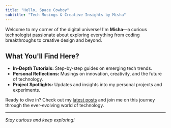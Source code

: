 ```yaml
---
title: "Hello, Space Cowboy"
subtitle: "Tech Musings & Creative Insights by Misha"
---
```


Welcome to my corner of the digital universe! I'm **Misha**—a curious technologist passionate about exploring everything from coding breakthroughs to creative design and beyond.

## What You'll Find Here?

- **In-Depth Tutorials:** Step-by-step guides on emerging tech trends.
- **Personal Reflections:** Musings on innovation, creativity, and the future of technology.
- **Project Spotlights:** Updates and insights into my personal projects and experiments.

Ready to dive in? Check out my [latest posts](https://MishaBespalov.github.io/pages/posts) and join me on this journey through the ever-evolving world of technology.

---

*Stay curious and keep exploring!*

